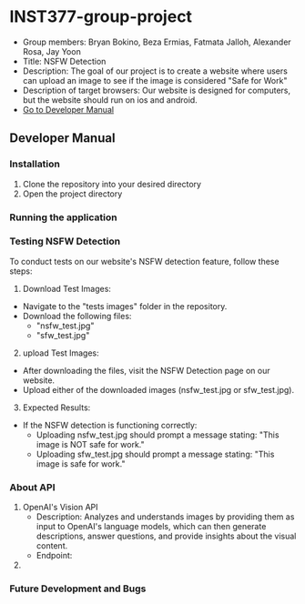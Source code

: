 # INST377-group-project
- Group members: Bryan Bokino, Beza Ermias, Fatmata Jalloh, Alexander Rosa, Jay Yoon
- Title: NSFW Detection
- Description: The goal of our project is to create a website where users can upload an image to see if the image is considered "Safe for Work"
- Description of target browsers: Our website is designed for computers, but the website should run on ios and android.
- [Go to Developer Manual](#developer-manual)

## Developer Manual
### Installation
1. Clone the repository into your desired directory
2. Open the project directory


### Running the application


### Testing NSFW Detection
To conduct tests on our website's NSFW detection feature, follow these steps:

1. Download Test Images:
- Navigate to the "tests images" folder in the repository.
- Download the following files:
    - "nsfw_test.jpg"
    - "sfw_test.jpg"

2. upload Test Images:
- After downloading the files, visit the NSFW Detection page on our website.
- Upload either of the downloaded images (nsfw_test.jpg or sfw_test.jpg).

3. Expected Results:
- If the NSFW detection is functioning correctly:
    - Uploading nsfw_test.jpg should prompt a message stating: "This image is NOT safe for work."
    - Uploading sfw_test.jpg should prompt a message stating: "This image is safe for work."


### About API
1. OpenAI's Vision API
    - Description: Analyzes and understands images by providing them as input to OpenAI's language models, which can then generate descriptions, answer questions, and provide insights about the visual content.
    - Endpoint:
2. 

### Future Development and Bugs
